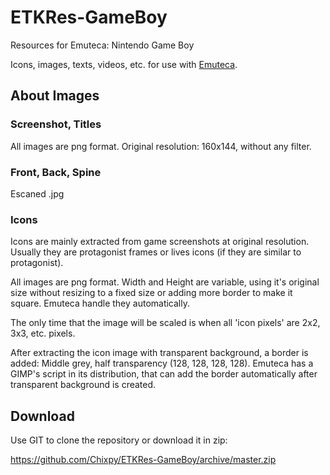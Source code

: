 # ETKRes-GameBoy
Resources for Emuteca: Nintendo Game Boy

Icons, images, texts, videos, etc. for use with [Emuteca](https://github.com/Chixpy/Emuteca).

## About Images

### Screenshot, Titles

All images are png format. Original resolution: 160x144, without any filter.

### Front, Back, Spine

Escaned .jpg

### Icons

Icons are mainly extracted from game screenshots at original resolution. Usually they are protagonist frames or lives icons (if they are similar to protagonist).

All images are png format. Width and Height are variable, using it's original size without resizing to a fixed size or adding more border to make it square. Emuteca handle they automatically.

The only time that the image will be scaled is when all 'icon pixels' are 2x2, 3x3, etc. pixels.

After extracting the icon image with transparent background, a border is added: Middle grey, half transparency (128, 128, 128, 128). Emuteca has a GIMP's script in its distribution, that can add the border automatically after transparent background is created.

## Download

Use GIT to clone the repository or download it in zip:

https://github.com/Chixpy/ETKRes-GameBoy/archive/master.zip